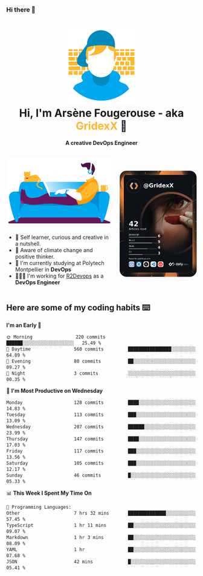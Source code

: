 ### Hi there 👋

<!--
**GridexX/gridexx** is a ✨ _special_ ✨ repository because its `README.md` (this file) appears on your GitHub profile.

Here are some ideas to get you started:

- 🔭 I’m currently working on ...
- 🌱 I’m currently learning ...
- 👯 I’m looking to collaborate on ...
- 🤔 I’m looking for help with ...
- 💬 Ask me about ...
- 📫 How to reach me: ...
- 😄 Pronouns: ...
- ⚡ Fun fact: ...
-->


<!-- Header -->
<h1 align="center">
  <img src="./images/user_profile.png" width="200">
  <br>
  Hi, I'm Arsène Fougerouse - aka <span style="color:#ffb72e">GridexX</span> 👋
</h1>


<p align="center">
  <b>A creative DevOps Engineer </b>
</p>
<br/>
<div style="display: flex; align-items: center;  justify-content: space-between; space: 2">
  <div style="margin-right: 10px;">
    <img src="./images/man_couch.png" width="400">


  - 🎨 Self learner, curious and creative in a nutshell. 
  - 🌱 Aware of climate change and positive thinker.
  - 📕 I'm currently studying at Polytech Montpellier in **DevOps**
  - 👨🏻‍💻 I'm working for [R2Devops](https://r2devops.io) as a **DevOps Engineer**
  </div>

  <div style="margin-left: 10px;">
    <img src="./images/devcard.png" width="300">
  </div>

</div>


## Here are some of my coding habits ⌨️

<!-- Add a section about tech and Ops stack
  Like this one : https://github.com/Xanthus58#-tech-stack
-->
<!--START_SECTION:waka-->
**I'm an Early 🐤** 

```text
🌞 Morning                220 commits         ██████░░░░░░░░░░░░░░░░░░░   25.49 % 
🌆 Daytime                560 commits         ████████████████░░░░░░░░░   64.89 % 
🌃 Evening                80 commits          ██░░░░░░░░░░░░░░░░░░░░░░░   09.27 % 
🌙 Night                  3 commits           ░░░░░░░░░░░░░░░░░░░░░░░░░   00.35 % 
```
📅 **I'm Most Productive on Wednesday** 

```text
Monday                   128 commits         ████░░░░░░░░░░░░░░░░░░░░░   14.83 % 
Tuesday                  113 commits         ███░░░░░░░░░░░░░░░░░░░░░░   13.09 % 
Wednesday                207 commits         ██████░░░░░░░░░░░░░░░░░░░   23.99 % 
Thursday                 147 commits         ████░░░░░░░░░░░░░░░░░░░░░   17.03 % 
Friday                   117 commits         ███░░░░░░░░░░░░░░░░░░░░░░   13.56 % 
Saturday                 105 commits         ███░░░░░░░░░░░░░░░░░░░░░░   12.17 % 
Sunday                   46 commits          █░░░░░░░░░░░░░░░░░░░░░░░░   05.33 % 
```


📊 **This Week I Spent My Time On** 

```text
💬 Programming Languages: 
Other                    7 hrs 32 mins       ██████████████░░░░░░░░░░░   57.45 % 
TypeScript               1 hr 11 mins        ██░░░░░░░░░░░░░░░░░░░░░░░   09.07 % 
Markdown                 1 hr 3 mins         ██░░░░░░░░░░░░░░░░░░░░░░░   08.09 % 
YAML                     1 hr                ██░░░░░░░░░░░░░░░░░░░░░░░   07.68 % 
JSON                     42 mins             █░░░░░░░░░░░░░░░░░░░░░░░░   05.41 % 
```


<!--END_SECTION:waka-->
